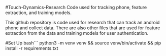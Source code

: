 #Touch-Dynamics-Research
Code used for tracking phone, feature extraction, and training models.

This github repository is code used for research that can track an android phone and collect data. 
There are also other files that are used for feature extraction from the data and training models for user authentication.

#Set Up
bash```
python3 -m venv venv && source venv/bin/activate && pip install -r requirements.txt
```